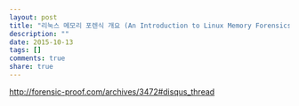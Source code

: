 ```yaml
---
layout: post
title: "리눅스 메모리 포렌식 개요 (An Introduction to Linux Memory Forensics)"
description: ""
date: 2015-10-13
tags: []
comments: true
share: true
---
```


http://forensic-proof.com/archives/3472#disqus_thread

